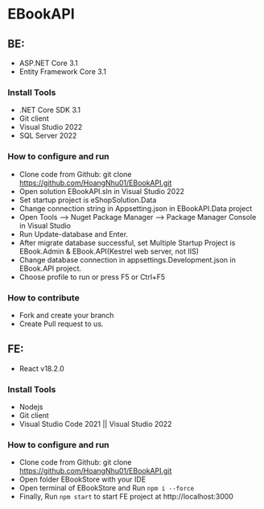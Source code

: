# EBookAPI

## BE:
- ASP.NET Core 3.1
- Entity Framework Core 3.1
### Install Tools
- .NET Core SDK 3.1
- Git client
- Visual Studio 2022
- SQL Server 2022
### How to configure and run
- Clone code from Github: git clone https://github.com/HoangNhu01/EBookAPI.git
- Open solution EBookAPI.sln in Visual Studio 2022
- Set startup project is eShopSolution.Data
- Change connection string in Appsetting.json in EBookAPI.Data project
- Open Tools --> Nuget Package Manager -->  Package Manager Console in Visual Studio
- Run Update-database and Enter.
- After migrate database successful, set Multiple Startup Project is EBook.Admin & EBook.API(Kestrel web server, not IIS)
- Change database connection in appsettings.Development.json in EBook.API project.
- Choose profile to run or press F5 or Ctrl+F5
### How to contribute
- Fork and create your branch
- Create Pull request to us.

## FE:
- React v18.2.0
### Install Tools
- Nodejs
- Git client
- Visual Studio Code 2021 || Visual Studio 2022
### How to configure and run
- Clone code from Github: git clone https://github.com/HoangNhu01/EBookAPI.git
- Open folder EBookStore with your IDE 
- Open terminal of EBookStore and Run `npm i --force`
- Finally, Run `npm start` to start FE project at http://localhost:3000

